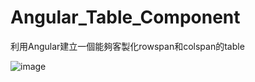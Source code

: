 # Angular_Table_Component

利用Angular建立一個能夠客製化rowspan和colspan的table

![image](https://user-images.githubusercontent.com/73115224/156519947-163bbbe6-be7c-4d80-a357-67d958c7ddd2.png)
